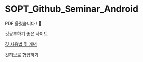# SOPT_Github_Seminar_Android

PDF 올렸습니다 ! 🤪

깃공부하기 좋은 사이트

[깃 사용법 및 개념](https://backlog.com/git-tutorial/kr/)


[깃허브로 협업하기](https://milooy.wordpress.com/2017/06/21/working-together-with-github-tutorial/)
